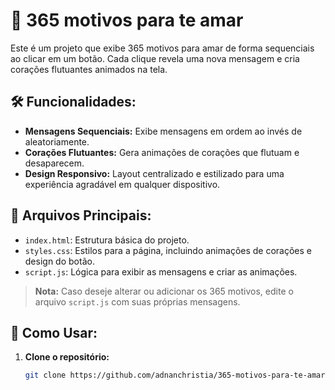 # 💖 365 motivos para te amar

Este é um projeto que exibe 365 motivos para amar de forma sequenciais ao clicar em um botão. Cada clique revela uma nova mensagem e cria corações flutuantes animados na tela. 

## 🛠️ Funcionalidades:
- **Mensagens Sequenciais:** Exibe mensagens em ordem ao invés de aleatoriamente.
- **Corações Flutuantes:** Gera animações de corações que flutuam e desaparecem.
- **Design Responsivo:** Layout centralizado e estilizado para uma experiência agradável em qualquer dispositivo.

## 📄 Arquivos Principais:
- `index.html`: Estrutura básica do projeto.
- `styles.css`: Estilos para a página, incluindo animações de corações e design do botão.
- `script.js`: Lógica para exibir as mensagens e criar as animações.

> **Nota:** Caso deseje alterar ou adicionar os 365 motivos, edite o arquivo `script.js` com suas próprias mensagens.

## 🚀 Como Usar:
1. **Clone o repositório:**
   ```bash
   git clone https://github.com/adnanchristia/365-motivos-para-te-amar.git

